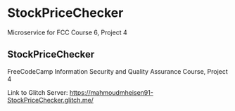 # StockPriceChecker

Microservice for FCC Course 6, Project 4

## StockPriceChecker

FreeCodeCamp Information Security and Quality Assurance Course, Project 4

Link to Glitch Server:
https://mahmoudmheisen91-StockPriceChecker.glitch.me/
